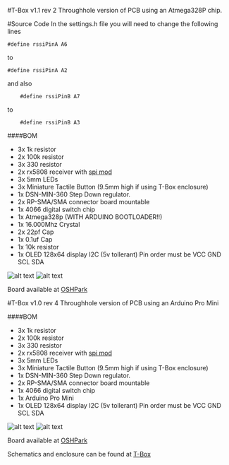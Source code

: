 #T-Box v1.1 rev 2
Throughhole version of PCB using an Atmega328P chip.

#Source Code
In the settings.h file you will need to change the following lines
```
#define rssiPinA A6
```
to
```
#define rssiPinA A2
```

and also

```
    #define rssiPinB A7
```
to
```
    #define rssiPinB A3
```

####BOM
- 3x 1k resistor
- 2x 100k resistor
- 3x 330 resistor
- 2x rx5808 receiver with [spi mod](rx5808-spi-mod.md)
- 3x 5mm LEDs
- 3x Miniature Tactile Button (9.5mm high if using T-Box enclosure)
- 1x DSN-MIN-360 Step Down regulator.
- 2x RP-SMA/SMA connector board mountable
- 1x 4066 digital switch chip
- 1x Atmega328p (WITH ARDUINO BOOTLOADER!!)
- 1x 16.000Mhz Crystal
- 2x 22pf Cap
- 1x 0.1uf Cap
- 1x 10k resistor
- 1x OLED 128x64 display I2C (5v tollerant) Pin order must be VCC GND SCL SDA


![alt text](img/v1.1/t-box%20v1.1%20r2%20front.png)
![alt text](img/v1.1/t-box%20v1.1%20r2%20back.png)

Board available at [OSHPark](https://oshpark.com/shared_projects/U8csRbMR)

#T-Box v1.0 rev 4
Throughhole version of PCB using an Arduino Pro Mini

####BOM
- 3x 1k resistor
- 2x 100k resistor
- 3x 330 resistor
- 2x rx5808 receiver with [spi mod](rx5808-spi-mod.md)
- 3x 5mm LEDs
- 3x Miniature Tactile Button (9.5mm high if using T-Box enclosure)
- 1x DSN-MIN-360 Step Down regulator.
- 2x RP-SMA/SMA connector board mountable
- 1x 4066 digital switch chip
- 1x Arduino Pro Mini
- 1x OLED 128x64 display I2C (5v tollerant) Pin order must be VCC GND SCL SDA


![alt text](img/v1.0/t-box%201.0%20rev4%20front.png)
![alt text](img/v1.0/t-box%201.0%20rev4%20back.png)

Board available at [OSHPark](https://oshpark.com/shared_projects/0Lq0DYFU)

Schematics and enclosure can be found at [T-Box](https://github.com/RCDaddy/T-Box)
